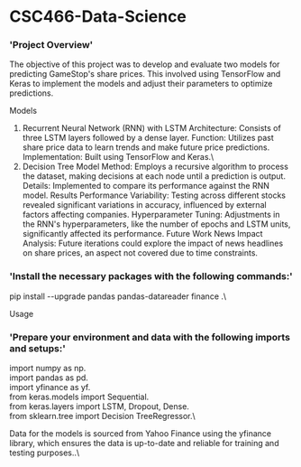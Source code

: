 # CSC466-Data-Science

### 'Project Overview'

The objective of this project was to develop and evaluate two models for predicting GameStop's share prices. This involved using TensorFlow and Keras to implement the models and adjust their parameters to optimize predictions.

Models
1. Recurrent Neural Network (RNN) with LSTM
Architecture: Consists of three LSTM layers followed by a dense layer.
Function: Utilizes past share price data to learn trends and make future price predictions.
Implementation: Built using TensorFlow and Keras.\
2. Decision Tree Model
Method: Employs a recursive algorithm to process the dataset, making decisions at each node until a prediction is output.
Details: Implemented to compare its performance against the RNN model.
Results
Performance Variability: Testing across different stocks revealed significant variations in accuracy, influenced by external factors affecting companies.
Hyperparameter Tuning: Adjustments in the RNN's hyperparameters, like the number of epochs and LSTM units, significantly affected its performance.
Future Work
News Impact Analysis: Future iterations could explore the impact of news headlines on share prices, an aspect not covered due to time constraints.

### 'Install the necessary packages with the following commands:'

pip install --upgrade pandas pandas-datareader finance .\

Usage

### 'Prepare your environment and data with the following imports and setups:'

import numpy as np.\
import pandas as pd.\
import yfinance as yf.\
from keras.models import Sequential.\
from keras.layers import LSTM, Dropout, Dense.\
from sklearn.tree import Decision TreeRegressor.\

Data for the models is sourced from Yahoo Finance using the yfinance library, which ensures the data is up-to-date and reliable for training and testing purposes..\

